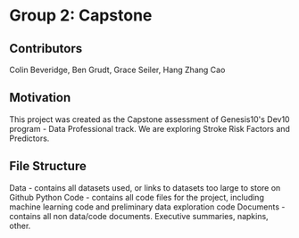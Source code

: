 # Group 2: Capstone

## Contributors
Colin Beveridge, Ben Grudt, Grace Seiler, Hang Zhang Cao

## Motivation
This project was created as the Capstone assessment of Genesis10's Dev10 program - Data Professional track.
We are exploring Stroke Risk Factors and Predictors.

## File Structure
Data - contains all datasets used, or links to datasets too large to store on Github
Python Code - contains all code files for the project, including machine learning code and preliminary data exploration code
Documents - contains all non data/code documents. Executive summaries, napkins, other.
